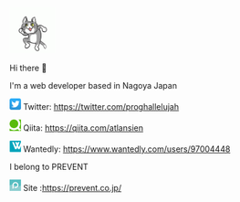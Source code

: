 <img src="https://github.com/atlansien/atlansien/blob/master/images/genbaneko.gif" width="80">

Hi there 👋

I'm a web developer based in Nagoya Japan

<img src="https://github.com/atlansien/atlansien/blob/master/images/twitter.png" width="20"> Twitter: https://twitter.com/proghallelujah

<img src="https://github.com/atlansien/atlansien/blob/master/images/qiita.png" width="20"> Qiita: https://qiita.com/atlansien

<img src="https://github.com/atlansien/atlansien/blob/master/images/wantedly.png" width="20"> Wantedly: https://www.wantedly.com/users/97004448

I belong to PREVENT

<img src="https://github.com/atlansien/atlansien/blob/master/images/prevent.png" width="20"> Site :https://prevent.co.jp/
